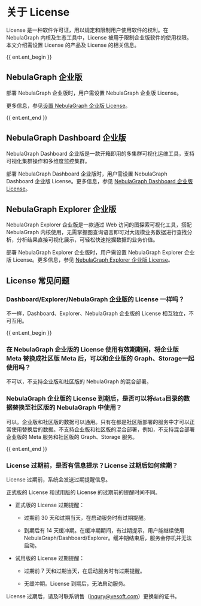# 关于 License

License 是一种软件许可证，用以规定和限制用户使用软件的权利。在 NebulaGraph 内核及生态工具中，License 被用于限制企业版软件的使用权限。本文介绍需设置 License 的产品及 License 的相关信息。

{{ ent.ent_begin }}
## NebulaGraph 企业版 

部署 NebulaGraph 企业版时，用户需设置 NebulaGraph 企业版 License。

更多信息，参见[设置 NebulaGraph 企业版 License](../4.deployment-and-installation/deploy-license.md)。

{{ ent.ent_end }}

## NebulaGraph Dashboard 企业版

NebulaGraph Dashboard 企业版是一款开箱即用的多集群可视化运维工具，支持可视化集群操作和多维度监控集群。

部署 NebulaGraph Dashboard 企业版时，用户需设置 NebulaGraph Dashboard 企业版 License。更多信息，参见 [NebulaGraph Dashboard 企业版 License](../nebula-dashboard-ent/11.dashboard-ent-license.md)。

## NebulaGraph Explorer 企业版

NebulaGraph Explorer 企业版是一款通过 Web 访问的图探索可视化工具，搭配 NebulaGraph 内核使用，无需掌握图查询语言即可对大规模业务数据进行查找分析，分析结果直接可视化展示，可轻松快速挖掘数据的业务价值。

部署 NebulaGraph Explorer 企业版时，用户需设置 NebulaGraph Explorer 企业版 License。更多信息，参见 [NebulaGraph Explorer 企业版 License](../nebula-explorer/deploy-connect/3.explorer-license.md)。

## License 常见问题

### Dashboard/Explorer/NebulaGraph 企业版的 License 一样吗？
                          
不一样，Dashboard、Explorer、NebulaGraph 企业版的 License 相互独立，不可互用。

{{ ent.ent_begin }}
### 在 NebulaGraph 企业版的 License 使用有效期期间，将企业版 Meta 替换成社区版 Meta 后，可以和企业版的 Graph、Storage一起使用吗？

不可以，不支持企业版和社区版的 NebulaGraph 的混合部署。

### NebulaGraph 企业版的 License 到期后，是否可以将`data`目录的数据替换至社区版的 NebulaGraph 中使用？

可以。企业版和社区版的数据可以通用。只有在都是社区版部署的服务中才可以正常使用替换后的数据。不支持企业版和社区版的混合部署，例如，不支持混合部署企业版的 Meta 服务和社区版的 Graph、Storage 服务。

{{ ent.ent_end }}

### License 过期前，是否有信息提示？License 过期后如何续期？

License 过期前，系统会发送过期提醒信息。

正式版的 License 和试用版的 License 的过期前的提醒时间不同。

- 正式版的 License 过期提醒：

  - 过期前 30 天和过期当天，在启动服务时有过期提醒。

  - 到期后有 14 天缓冲期。在缓冲期期间，有过期提示，用户能继续使用 NebulaGraph/Dashboard/Explorer。缓冲期结束后，服务会停机并无法启动。

- 试用版的 License 过期提醒：

  - 过期前 7 天和过期当天，在启动服务时有过期提醒。

  - 无缓冲期。License 到期后，无法启动服务。

License 过期后，请及时联系销售（[inqury@vesoft.com](mailto:inqury@vesoft.com)）更换新的证书。


